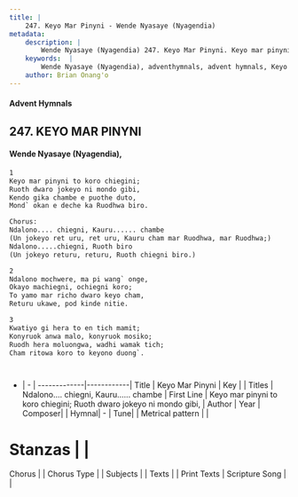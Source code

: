 ```yaml
---
title: |
    247. Keyo Mar Pinyni - Wende Nyasaye (Nyagendia)
metadata:
    description: |
        Wende Nyasaye (Nyagendia) 247. Keyo Mar Pinyni. Keyo mar pinyni to koro chiegini; Ruoth dwaro jokeyo ni mondo gibi, Kendo gika chambe e puothe duto, Mond` okan e deche ka Ruodhwa biro.  Chorus: Ndalono.... chiegni, Kauru...... chambe (Un jokeyo ret uru, ret uru, Kauru cham mar Ruodhwa, mar Ruodhwa;) Ndalono.....chiegni, Ruoth biro (Un jokeyo returu, returu, Ruoth chiegni biro.)  
    keywords:  |
        Wende Nyasaye (Nyagendia), adventhymnals, advent hymnals, Keyo Mar Pinyni, Keyo mar pinyni to koro chiegini; Ruoth dwaro jokeyo ni mondo gibi,. Ndalono.... chiegni, Kauru...... chambe
    author: Brian Onang'o
---
```


#### Advent Hymnals
## 247. KEYO MAR PINYNI
####  Wende Nyasaye (Nyagendia),

```txt
1
Keyo mar pinyni to koro chiegini;
Ruoth dwaro jokeyo ni mondo gibi,
Kendo gika chambe e puothe duto,
Mond` okan e deche ka Ruodhwa biro.

Chorus:
Ndalono.... chiegni, Kauru...... chambe
(Un jokeyo ret uru, ret uru, Kauru cham mar Ruodhwa, mar Ruodhwa;)
Ndalono.....chiegni, Ruoth biro
(Un jokeyo returu, returu, Ruoth chiegni biro.)

2
Ndalono mochwere, ma pi wang` onge,
Okayo machiegni, ochiegni koro;
To yamo mar richo dwaro keyo cham,
Returu ukawe, pod kinde nitie.

3
Kwatiyo gi hera to en tich mamit;
Konyruok anwa malo, konyruok mosiko;
Ruodh hera moluongwa, wadhi wamak tich;
Cham ritowa koro to keyono duong`.




```

- |   -  |
-------------|------------|
Title | Keyo Mar Pinyni |
Key |  |
Titles | Ndalono.... chiegni, Kauru...... chambe |
First Line | Keyo mar pinyni to koro chiegini; Ruoth dwaro jokeyo ni mondo gibi, |
Author | 
Year | 
Composer| |
Hymnal|  - |
Tune|  |
Metrical pattern | |
# Stanzas |  |
Chorus |  |
Chorus Type |  |
Subjects | |
Texts |  |
Print Texts | 
Scripture Song |  |
    
